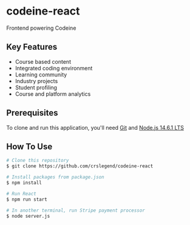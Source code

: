 # codeine-react

Frontend powering Codeine

## Key Features
* Course based content
* Integrated coding environment
* Learning community
* Industry projects
* Student profiling
* Course and platform analytics


## Prerequisites

To clone and run this application, you'll need [Git](https://git-scm.com) and [Node.js 14.6.1 LTS](https://nodejs.org/en/download/)

## How To Use

```bash
# Clone this repository
$ git clone https://github.com/crslegend/codeine-react

# Install packages from package.json
$ npm install

# Run React
$ npm run start

# In another terminal, run Stripe payment processor
$ node server.js
```
